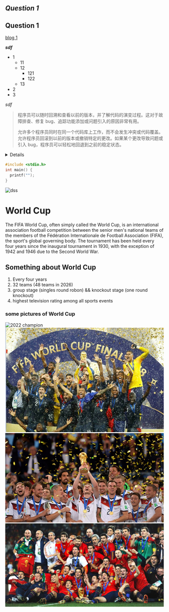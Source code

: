 ## *Question 1*
<h2>Question 1</h2>

[blog 1](./blog1)

***sdf***

- 1
  - 11
  - 12
    - 121
    - 122
  - 13
- 2
- 3

*sdf*

> 程序员可以随时回溯和查看以前的版本，并了解代码的演变过程。这对于故障排查、修复 bug、追踪功能添加或问题引入的原因非常有用。
>
> 允许多个程序员同时在同一个代码库上工作，而不会发生冲突或代码覆盖。
> 允许程序员回滚到以前的版本或撤销特定的更改。如果某个更改导致问题或引入 bug，程序员可以轻松地回退到之前的稳定状态。

<details>
我这里有一条命令，你可以试一试：`wget a asdf` 你可以试一试
</details>

```c
#include <stdio.h>
int main() {
  printf("");
}
```

![dss](https://ts1.cn.mm.bing.net/th/id/R-C.9d8ee159c54747cb8f3023e488142be2?rik=AEXT6%2bjroKl7BA&riu=http%3a%2f%2fimg95.699pic.com%2fphoto%2f40015%2f8661.jpg_wh860.jpg&ehk=q95KJAtqgA4DHak%2fCVBVsapMXo3HZAu7geMgHXhSoa0%3d&risl=&pid=ImgRaw&r=0)

# World Cup
The FIFA World Cup, often simply called the World Cup, is an international association football competition between the senior men's national teams of the members of the Fédération Internationale de Football Association (FIFA), the sport's global governing body. The tournament has been held every four years since the inaugural tournament in 1930, with the exception of 1942 and 1946 due to the Second World War. 
## Something about World Cup
1. Every four years
2. 32 teams (48 teams in 2026)
3. group stage (singles round robon)  &&  knockout stage (one round knockout)
4. highest television rating among all sports events
### some pictures of World Cup   

![2022 champion](./pic/2018.jpg)
![2018 champion](https://github.com/leonli112/test/blob/main/2018.jpg)
![2014 champion](https://github.com/leonli112/test/blob/main/2014.jpg)
![2010 champion](https://github.com/leonli112/test/blob/main/2010champion.jpg)
